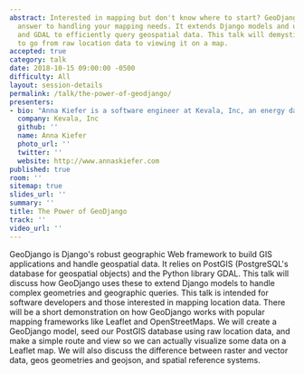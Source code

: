 ```yaml
---
abstract: Interested in mapping but don't know where to start? GeoDjango is Django's
  answer to handling your mapping needs. It extends Django models and uses PostGIS
  and GDAL to efficiently query geospatial data. This talk will demystify using GeoDjango
  to go from raw location data to viewing it on a map.
accepted: true
category: talk
date: 2018-10-15 09:00:00 -0500
difficulty: All
layout: session-details
permalink: /talk/the-power-of-geodjango/
presenters:
- bio: "Anna Kiefer is a software engineer at Kevala, Inc, an energy data and analytics startup in San Francisco. Anna has a penchant for developing tools and methodologies for social good projects, including those with energy, climate, and health impacts. At Kevala, she works across the stack helping develop the company's Django web applications, usually involving mapping and geospatial data. Prior to Kevala, she worked within World Wildlife Fund's Climate and Renewable Energy team growing its corporate carbon reduction and renewable energy programs. She is an avid long distance runner and crossword puzzle and calculus enthusiast. "
  company: Kevala, Inc
  github: ''
  name: Anna Kiefer
  photo_url: ''
  twitter: ''
  website: http://www.annaskiefer.com
published: true
room: ''
sitemap: true
slides_url: ''
summary: ''
title: The Power of GeoDjango
track: ''
video_url: ''
---
```


GeoDjango is Django's robust geographic Web framework to build GIS applications and handle geospatial data. It relies on PostGIS (PostgreSQL's database for geospatial objects) and the Python library GDAL. This talk will discuss how GeoDjango uses these to extend Django models to handle complex geometries and geographic queries. This talk is intended for software developers and those interested in mapping location data. There will be a short demonstration on how GeoDjango works with popular mapping frameworks like Leaflet and OpenStreetMaps. We will create a GeoDjango model, seed our PostGIS database using raw location data, and make a simple route and view so we can actually visualize some data on a Leaflet map. We will also discuss the difference between raster and vector data, geos geometries and geojson, and spatial reference systems.
